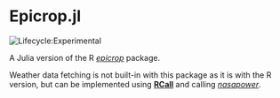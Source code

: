 # Epicrop.jl

![Lifecycle:Experimental](https://img.shields.io/badge/Lifecycle-Experimental-339999)

A Julia version of the R [_epicrop_](https://github.com/adamhsparks/epicrop/) package.

Weather data fetching is not built-in with this package as it is with the R version, but can
be implemented using [**RCall**](https://github.com/JuliaInterop/RCall.jl) and calling
[_nasapower_](https://github.com/ropensci/nasapower).
